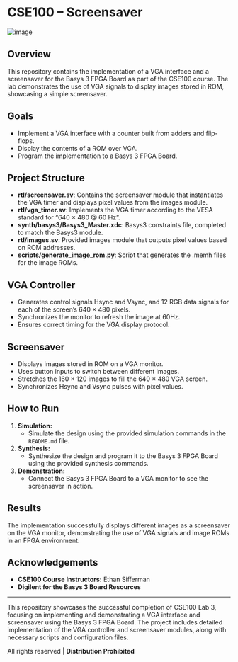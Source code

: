 # CSE100 – Screensaver

![image](https://github.com/user-attachments/assets/c285ae98-d225-4ad5-a458-8807dd32fb72)

## Overview
This repository contains the implementation of a VGA interface and a screensaver for the Basys 3 FPGA Board as part of the CSE100 course. The lab demonstrates the use of VGA signals to display images stored in ROM, showcasing a simple screensaver.

## Goals
- Implement a VGA interface with a counter built from adders and flip-flops.
- Display the contents of a ROM over VGA.
- Program the implementation to a Basys 3 FPGA Board.

## Project Structure
- **rtl/screensaver.sv**: Contains the screensaver module that instantiates the VGA timer and displays pixel values from the images module.
- **rtl/vga_timer.sv**: Implements the VGA timer according to the VESA standard for “640 × 480 @ 60 Hz”.
- **synth/basys3/Basys3_Master.xdc**: Basys3 constraints file, completed to match the Basys3 module.
- **rtl/images.sv**: Provided images module that outputs pixel values based on ROM addresses.
- **scripts/generate_image_rom.py**: Script that generates the .memh files for the image ROMs.

## VGA Controller
- Generates control signals Hsync and Vsync, and 12 RGB data signals for each of the screen’s 640 × 480 pixels.
- Synchronizes the monitor to refresh the image at 60Hz.
- Ensures correct timing for the VGA display protocol.

## Screensaver
- Displays images stored in ROM on a VGA monitor.
- Uses button inputs to switch between different images.
- Stretches the 160 × 120 images to fill the 640 × 480 VGA screen.
- Synchronizes Hsync and Vsync pulses with pixel values.

## How to Run
1. **Simulation:**
   - Simulate the design using the provided simulation commands in the `README.md` file.
2. **Synthesis:**
   - Synthesize the design and program it to the Basys 3 FPGA Board using the provided synthesis commands.
3. **Demonstration:**
   - Connect the Basys 3 FPGA Board to a VGA monitor to see the screensaver in action.

## Results
The implementation successfully displays different images as a screensaver on the VGA monitor, demonstrating the use of VGA signals and image ROMs in an FPGA environment.

## Acknowledgements
- **CSE100 Course Instructors:** Ethan Sifferman
- **Digilent for the Basys 3 Board Resources**

---

This repository showcases the successful completion of CSE100 Lab 3, focusing on implementing and demonstrating a VGA interface and screensaver using the Basys 3 FPGA Board. The project includes detailed implementation of the VGA controller and screensaver modules, along with necessary scripts and configuration files.

All rights reserved | **Distribution Prohibited**
